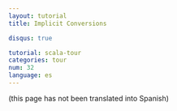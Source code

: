 ```yaml
---
layout: tutorial
title: Implicit Conversions

disqus: true

tutorial: scala-tour
categories: tour
num: 32
language: es
---
```


(this page has not been translated into Spanish)
